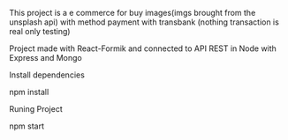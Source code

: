 This project is a e commerce for buy images(imgs brought from the unsplash api) with method payment with transbank (nothing transaction is real only testing)

Project made with React-Formik and connected to API REST in Node with Express and Mongo 

Install dependencies

npm install 

Runing Project

npm start